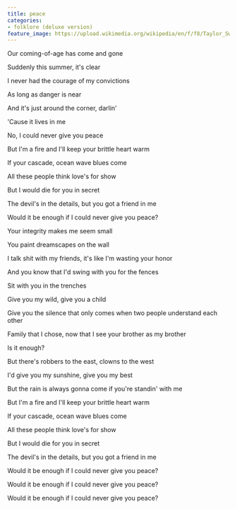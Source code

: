 ```yaml
---
title: ​peace
categories:
- folklore (deluxe version)
feature_image: https://upload.wikimedia.org/wikipedia/en/f/f8/Taylor_Swift_-_Folklore.png
--- 
```

Our coming-of-age has come and gone

Suddenly this summer, it's clear

I never had the courage of my convictions

As long as danger is near

And it's just around the corner, darlin'

'Cause it lives in me

No, I could never give you peace

But I'm a fire and I'll keep your brittle heart warm

If your cascade, ocean wave blues come

All these people think love's for show

But I would die for you in secret

The devil's in the details, but you got a friend in me

Would it be enough if I could never give you peace?

Your integrity makes me seem small

You paint dreamscapes on the wall

I talk shit with my friends, it's like I'm wasting your honor

And you know that I'd swing with you for the fences

Sit with you in the trenches

Give you my wild, give you a child

Give you the silence that only comes when two people understand each other

Family that I chose, now that I see your brother as my brother

Is it enough?

But there's robbers to the east, clowns to the west

I'd give you my sunshine, give you my best

But the rain is always gonna come if you're standin' with me

But I'm a fire and I'll keep your brittle heart warm

If your cascade, ocean wave blues come

All these people think love's for show

But I would die for you in secret

The devil's in the details, but you got a friend in me

Would it be enough if I could never give you peace?

Would it be enough if I could never give you peace?

Would it be enough if I could never give you peace?